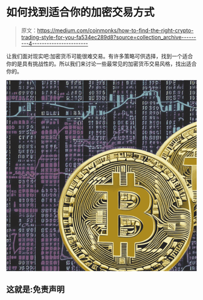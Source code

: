# 如何找到适合你的加密交易方式

> 原文：<https://medium.com/coinmonks/how-to-find-the-right-crypto-trading-style-for-you-fa534ec289d8?source=collection_archive---------4----------------------->

让我们面对现实吧:加密货币可能很难交易。有许多策略可供选择，找到一个适合你的是具有挑战性的。所以我们来讨论一些最常见的加密货币交易风格，找出适合你的。

![](img/186ce61353d718fb13a3e2ee4124ba9c.png)

## 这就是:免责声明